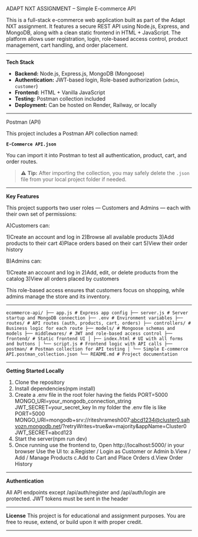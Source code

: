  ADAPT NXT ASSIGNMENT – Simple E-commerce API

This is a full-stack e-commerce web application built as part of the Adapt NXT assignment. It features a secure REST API using Node.js, Express, and MongoDB, along with a clean static frontend in HTML + JavaScript. The platform allows user registration, login, role-based access control, product management, cart handling, and order placement.

---------------------------------------------------------------------------------------------------------------------------------------------------------------------

**Tech Stack**

- **Backend:** Node.js, Express.js, MongoDB (Mongoose)
- **Authentication:** JWT-based login, Role-based authorization (`admin`, `customer`)
- **Frontend:** HTML + Vanilla JavaScript
- **Testing:** Postman collection included
- **Deployment:** Can be hosted on Render, Railway, or locally

---------------------------------------------------------------------------------------------------------------------------------------------------------------------
 Postman (API)

This project includes a Postman API collection named:

**`E-Commerce API.json`**

You can import it into Postman to test all authentication, product, cart, and order routes.

> ⚠️ **Tip:** After importing the collection, you may safely delete the `.json` file from your local project folder if needed.

---------------------------------------------------------------------------------------------------------------------------------------------------------------------

**Key Features**

This project supports two user roles — Customers and Admins — each with their own set of permissions:

A)Customers can:

1)Create an account and log in
2)Browse all available products
3)Add products to their cart
4)Place orders based on their cart
5)View their order history

B)Admins can:

1)Create an account and log in
2)Add, edit, or delete products from the catalog
3)View all orders placed by customers

This role-based access ensures that customers focus on shopping, while admins manage the store and its inventory.

---------------------------------------------------------------------------------------------------------------------------------------------------------------------

<pre><code>ecommerce-api/ ├── app.js # Express app config ├── server.js # Server startup and MongoDB connection ├── .env # Environment variables ├── routes/ # API routes (auth, products, cart, orders) ├── controllers/ # Business logic for each route ├── models/ # Mongoose schemas and models ├── middlewares/ # JWT and role-based access control ├── frontend/ # Static frontend UI │ ├── index.html # UI with all forms and buttons │ └── script.js # Frontend logic with API calls ├── postman/ # Postman collection for API testing │ └── Simple E-commerce API.postman_collection.json └── README.md # Project documentation </code></pre>
---------------------------------------------------------------------------------------------------------------------------------------------------------------------

 **Getting Started Locally**

 1. Clone the repository
 2. Install dependencies(npm install)
 3. Create a .env file in the root foler having the fields
       PORT=5000
       MONGO_URI=your_mongodb_connection_string
       JWT_SECRET=your_secret_key
In my folder the .env file is like
       PORT=5000
       MONGO_URI=mongodb+srv://riteshramesh007:abcd1234@cluster0.sahvozn.mongodb.net/?retryWrites=true&w=majority&appName=Cluster0
       JWT_SECRET=abcd123
4. Start the server(npm run dev)
5. Once running use the frontend to,
Open http://localhost:5000/ in your browser
Use the UI to:
a.Register / Login as Customer or Admin
b.View / Add / Manage Products
c.Add to Cart and Place Orders
d.View Order History

---------------------------------------------------------------------------------------------------------------------------------------------------------------------

**Authentication**

All API endpoints except /api/auth/register and /api/auth/login are protected.
JWT tokens must be sent in the header

---------------------------------------------------------------------------------------------------------------------------------------------------------------------

**License**
This project is for educational and assignment purposes. You are free to reuse, extend, or build upon it with proper credit.

---------------------------------------------------------------------------------------------------------------------------------------------------------------------


